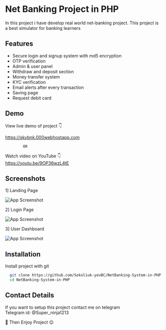 
# Net Banking Project in PHP

In this project i have develop real world net-banking project. This project is a best simulator for banking learners

## Features

- Secure login and signup system with md5 encryption
- OTP verification 
- Admin & user panel
- Withdraw and deposit section
- Money transfer system
- KYC verification
- Email alerts after every transaction
- Saving page
- Request debit card 

## Demo

View live demo of project 👇

https://skybnk.000webhostapp.com  
            
            OR 
Watch video on YouTube 👇   
https://youtu.be/9OP36wzL4tE
## Screenshots
1] Landing Page

![App Screenshot](https://drive.google.com/uc?export=download&id=1GYV0wVnz-s-2u-xPgM5y5aUmDWRegNGI)

2] Login Page

![App Screenshot](https://drive.google.com/uc?export=download&id=1v-gJKBurl8VT9bxTKNQ5JVBPPFtxJPxq)

3] User Dashboard

![App Screenshot](https://drive.google.com/uc?export=download&id=1SXLLPdnCaj7B55Uq6nIyiT3089FgAFKO)

## Installation

Install project with git

```bash
  git clone https://github.com/Sokoliuk-yevBC/NetBanking-System-in-PHP.git
  cd NetBanking-System-in-PHP
```
## Contact Details  

If you want to setup this project contact me on telegram  
Telegram id: @Super_ninja1213


  🎉 Then Enjoy Project 😉  


